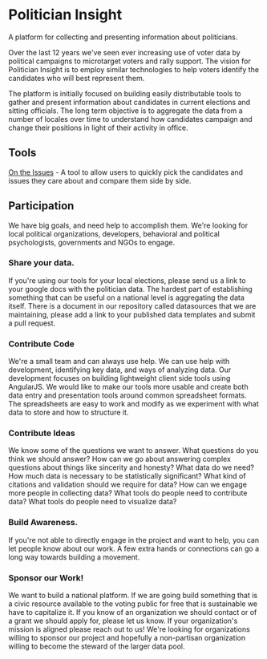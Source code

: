 Politician Insight
==================

A platform for collecting and presenting information about politicians.

Over the last 12 years we've seen ever increasing use of voter data by political campaigns to microtarget voters and rally support. The vision for Politician Insight is to employ similar technologies to help voters identify the candidates who will best represent them. 

The platform is initially focused on building easily distributable tools to gather and present information about candidates in current elections and sitting officials. The long term objective is to aggregate the data from a number of locales over time to understand how candidates campaign and change their positions in light of their activity in office. 

## Tools
[On the Issues](OnTheIssues) - A tool to allow users to quickly pick the candidates and issues they care about and compare them side by side. 

## Participation
We have big goals, and need help to accomplish them. We're looking for local political organizations, developers, behavioral and political psychologists, governments and NGOs to engage. 

### Share your data.
If you're using our tools for your local elections, please send us a link to your google docs with the politician data. The hardest part of establishing something that can be useful on a national level is aggregating the data itself. There is a document in our repository called datasources that we are maintaining, please add a link to your published data templates and submit a pull request. 

### Contribute Code 
We're a small team and can always use help. We can use help with development, identifying key data, and ways of analyzing data. Our development focuses on building lightweight client side tools using AngularJS. We would like to make our tools more usable and create both data entry and presentation tools around common spreadsheet formats. The spreadsheets are easy to work and modify as we experiment with what data to store and how to structure it.  

### Contribute Ideas
We know some of the questions we want to answer. What questions do you think we should answer? How can we go about answering complex questions about things like sincerity and honesty? What data do we need? How much data is necessary to be statistically significant? What kind of citations and validation should we require for data? How can we engage more people in collecting data? What tools do people need to contribute data? What tools do people need to visualize data? 

### Build Awareness.
If you're not able to directly engage in the project and want to help, you can let people know about our work. A few extra hands or connections can go a long way towards building a movement. 

### Sponsor our Work!
We want to build a national platform. If we are going build something that is a civic resource available to the voting public for free that is sustainable we have to capitalize it. If you know of an organization we should contact or of a grant we should apply for, please let us know. If your organization's mission is aligned please reach out to us! We're looking for organizations willing to sponsor our project and hopefully a non-partisan organization willing to become the steward of the larger data pool. 
